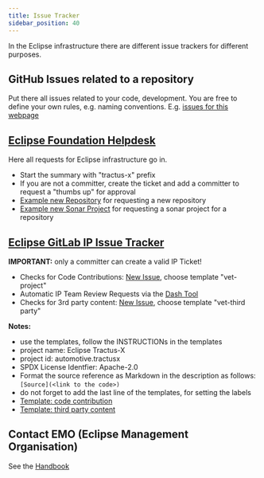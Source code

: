 ```yaml
---
title: Issue Tracker
sidebar_position: 40
---
```


In the Eclipse infrastructure there are different issue trackers for different purposes.

## GitHub Issues related to a repository

Put there all issues related to your code, development. You are free to define your own rules, e.g. naming conventions.
E.g. [issues for this webpage](https://github.com/eclipse-tractusx/eclipse-tractusx.github.io/issues)

## [Eclipse Foundation Helpdesk](https://gitlab.eclipse.org/eclipsefdn/helpdesk/-/issues/?search=tractus&sort=created_date&state=opened&first_page_size=100)

Here all requests for Eclipse infrastructure  go in.

- Start the summary with "tractus-x" prefix
- If you are not a committer, create the ticket and add a committer to request a "thumbs up" for approval
- [Example new Repository](https://gitlab.eclipse.org/eclipsefdn/helpdesk/-/issues/2273) for requesting a new repository
- [Example new Sonar Project](https://gitlab.eclipse.org/eclipsefdn/helpdesk/-/issues/2843) for requesting a sonar project for a repository

## [Eclipse GitLab IP Issue Tracker](https://gitlab.eclipse.org/eclipsefdn/emo-team/iplab/-/issues/?search=automotive.tractusx&sort=created_date&state=opened&first_page_size=20)

**IMPORTANT:** only a committer can create a valid IP Ticket!

- Checks for Code Contributions: [New Issue](https://gitlab.eclipse.org/eclipsefdn/emo-team/iplab/-/issues/new#), choose template "vet-project"
- Automatic IP Team Review Requests via the [Dash Tool](https://github.com/eclipse/dash-licenses)
- Checks for 3rd party content: [New Issue](https://gitlab.eclipse.org/eclipsefdn/emo-team/iplab/-/issues/new#), choose template "vet-third party"

**Notes:**

- use the templates, follow the INSTRUCTIONs in the templates
- project name: Eclipse Tractus-X
- project id: automotive.tractusx
- SPDX License Identfier: Apache-2.0
- Format the source reference as Markdown in the description as follows: `[Source](<link to the code>)`
- do not forget to add the last line of the templates, for setting the labels
- [Template: code contribution](https://gitlab.eclipse.org/eclipsefdn/emo-team/iplab/-/issues/new?issuable_template=vet-project)
- [Template: third party content](https://gitlab.eclipse.org/eclipsefdn/emo-team/iplab/-/issues/new?issuable_template=vet-third-party)

## Contact EMO (Eclipse Management Organisation)

See the [Handbook](https://www.eclipse.org/projects/handbook/#roles-emo)
